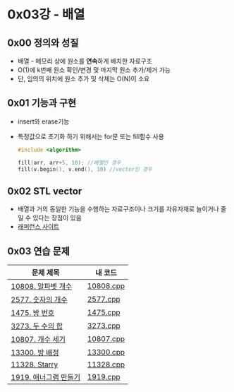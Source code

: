 # 0x03강 - 배열

## 0x00 정의와 성질

- 배열 - 메모리 상에 원소를 **연속**하게 배치한 자료구조
- O(1)에 k번째 원소 확인/변경 및 마지막 원소 추가/제거 가능
- 단, 임의의 위치에 원소 추가 및 삭제는 O(N)이 소요

## 0x01 기능과 구현

- insert와 erase기능

- 특정값으로 초기화 하기 위해서는 for문 또는 fill함수 사용

  ```c++
  #include <algorithm>
  
  fill(arr, arr+5, 10); //배열인 경우
  fill(v.begin(), v.end(), 10) //vector인 경우
  ```

## 0x02 STL vector

- 배열과 거의 동일한 기능을 수행하는 자료구조이나 크기를 자유자재로 늘이거나 줄일 수 있다는 장점이 있음
- [래퍼런스 사이트](https://www.cplusplus.com/reference/vector/vector/)

## 0x03 연습 문제

| 문제 제목                                                    | 내 코드                                                      |
| ------------------------------------------------------------ | ------------------------------------------------------------ |
| [10808. 알파벳 개수](https://www.acmicpc.net/problem/10808)  | [10808.cpp](https://github.com/tommya98/Coding-test/blob/main/Baekjoon%20code/10808.cpp) |
| [2577. 숫자의 개수](https://www.acmicpc.net/problem/2577)    | [2577.cpp](https://github.com/tommya98/Coding-test/blob/main/Baekjoon%20code/2577.cpp) |
| [1475. 방 번호](https://www.acmicpc.net/problem/1475)        | [1475.cpp](https://github.com/tommya98/Coding-test/blob/main/Baekjoon%20code/1475.cpp) |
| [3273. 두 수의 합](https://www.acmicpc.net/problem/3273)     | [3273.cpp](https://github.com/tommya98/Coding-test/blob/main/Baekjoon%20code/3273.cpp) |
| [10807. 개수 세기](https://www.acmicpc.net/problem/10807)    | [10807.cpp](https://github.com/tommya98/Coding-test/blob/main/Baekjoon%20code/10807.cpp) |
| [13300. 방 배정](https://www.acmicpc.net/problem/13300)      | [13300.cpp](https://github.com/tommya98/Coding-test/blob/main/Baekjoon%20code/13300.cpp) |
| [11328. Starry](https://www.acmicpc.net/problem/11328)       | [11328.cpp](https://github.com/tommya98/Coding-test/blob/main/Baekjoon%20code/11328.cpp) |
| [1919. 애너그램 만들기](https://www.acmicpc.net/problem/1919) | [1919.cpp](https://github.com/tommya98/Coding-test/blob/main/Baekjoon%20code/1919.cpp) |

